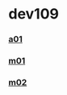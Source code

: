 # dev109

### [a01](https://benjaminxcoder.github.io/dev109/a01/)
### [m01](https://benjaminxcoder.github.io/dev109/m01/)
### [m02](https://benjaminxcoder.github.io/dev109/m02/)

